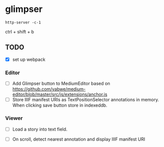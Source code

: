 # glimpser

    http-server -c-1

ctrl + shift + b


## TODO

* [x] set up webpack

### Editor

* [ ] Add Glimpser button to MediumEditor based on https://github.com/yabwe/medium-editor/blob/master/src/js/extensions/anchor.js
* [ ] Store IIIF manifest URIs as TextPositionSelector annotations in memory. When clicking save button store in indexeddb.

### Viewer

* [ ] Load a story into text field.
* [ ] On scroll, detect nearest annotation and display IIIF manifest URI




